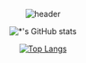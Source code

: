 <div align="center">

![header](https://capsule-render.vercel.app/api?type=waving&color=003399&height=230&section=header&text=Jeongeun%20Moon&fontSize=55)

![*'s GitHub stats](https://github-readme-stats.vercel.app/api?username=jeongeuniii&show_icons=true&theme=tokyonight)

[![Top Langs](https://github-readme-stats.vercel.app/api/top-langs/?username=jeongeuniii&layout=compact)](https://github.com/jeongeuniii/github-readme-stats)
